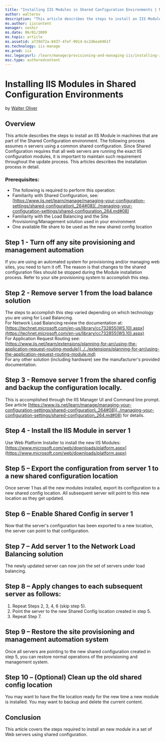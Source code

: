 ```yaml
---
title: "Installing IIS Modules in Shared Configuration Environments | Microsoft Docs"
author: walterov
description: "This article describes the steps to install an IIS Module in machines that are part of the Shared Configuration environment. The following process assumes n..."
ms.author: iiscontent
manager: soshir
ms.date: 06/01/2009
ms.topic: article
ms.assetid: a739d72a-8437-47ef-9914-bc2d6ea9461f
ms.technology: iis-manage
ms.prod: iis
msc.legacyurl: /learn/manage/provisioning-and-managing-iis/installing-iis-modules-in-shared-configuration-environments
msc.type: authoredcontent
---
```

Installing IIS Modules in Shared Configuration Environments
====================
by [Walter Oliver](https://github.com/walterov)

## Overview

This article describes the steps to install an IIS Module in machines that are part of the Shared Configuration environment. The following process assumes n servers using a common shared configuration. Since Shared Configuration requires that all web servers are running the exact IIS configuration modules, it is important to maintain such requirement throughout the update process. This articles describes the installation process in detail.

### Prerequisites:

- The following is required to perform this operation:
- Familiarity with Shared Configuration, see: [https://www.iis.net/learn/manage/managing-your-configuration-settings/shared-configuration\_264#08](../managing-your-configuration-settings/shared-configuration_264.md#08)
- Familiarity with the Load Balancing and the Site Provisioning/Management solution used in your environment
- One available file share to be used as the new shared config location

## Step 1 - Turn off any site provisioning and management automation

If you are using an automated system for provisioning and/or managing web sites, you need to turn it off. The reason is that changes to the shared configuration files should be stopped during the Module installation process. Refer to your site provisioning system to accomplish this step.

## Step 2 - Remove server 1 from the load balance solution

The steps to accomplish this step varied depending on which technology you are using for Load Balancing.  
For Network Load Balancing review the documentation at: [https://technet.microsoft.com/en-us/library/cc732855(WS.10).aspx](https://technet.microsoft.com/en-us/library/cc732855(WS.10).aspx)   
For Application Request Routing see: [https://www.iis.net/learn/extensions/planning-for-arr/using-the-application-request-routing-module](../../extensions/planning-for-arr/using-the-application-request-routing-module.md)   
For any other solution (including hardware) see the manufacturer's provided documentation.

## Step 3 - Remove server 1 from the shared config and backup the configuration locally.

This is accomplished through the IIS Manager UI and Command line prompt. See article [https://www.iis.net/learn/manage/managing-your-configuration-settings/shared-configuration\_264#08](../managing-your-configuration-settings/shared-configuration_264.md#08) for details.

## Step 4 - Install the IIS Module in server 1

Use Web Platform Installer to install the new IIS Modules: [https://www.microsoft.com/web/downloads/platform.aspx](https://www.microsoft.com/web/downloads/platform.aspx)

## Step 5 – Export the configuration from server 1 to a new shared configuration location

Once server 1 has all the new modules installed, export its configuration to a new shared config location. All subsequent server will point to this new location as they get updated.

## Step 6 – Enable Shared Config in server 1

Now that the server's configuration has been exported to a new location, the server can point to that configuration.

## Step 7 – Add server 1 to the Network Load Balancing solution

The newly updated server can now join the set of servers under load balancing.

## Step 8 – Apply changes to each subsequent server as follows:

1. Repeat Steps 2, 3, 4, 6 (skip step 5).
2. Point the server to the new Shared Config location created in step 5.
3. Repeat Step 7.

## Step 9 – Restore the site provisioning and management automation system

Once all servers are pointing to the new shared configuration created in step 5, you can restore normal operations of the provisioning and management system.

## Step 10 – (Optional) Clean up the old shared config location

You may want to have the file location ready for the new time a new module is installed. You may want to backup and delete the current content.

## Conclusion

This article covers the steps required to install an new module in a set of Web servers using shared configuration.